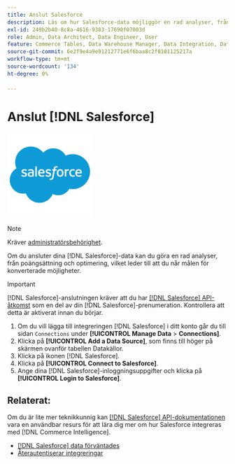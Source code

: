 ```yaml
---
title: Anslut Salesforce
description: Läs om hur Salesforce-data möjliggör en rad analyser, från poängsättning och optimering av leads till att nå era mål för konverterade möjligheter.
exl-id: 249b2b40-8c8a-4616-9383-17690f07003d
role: Admin, Data Architect, Data Engineer, User
feature: Commerce Tables, Data Warehouse Manager, Data Integration, Data Import/Export
source-git-commit: 6e2f9e4a9e91212771e6f6baa8c2f8101125217a
workflow-type: tm+mt
source-wordcount: '134'
ht-degree: 0%

---
```


# Anslut [!DNL Salesforce]

![](../../../assets/Salesforce_Logo.png)

>[!NOTE]
>
>Kräver [administratörsbehörighet](../../../administrator/user-management/user-management.md).

Om du ansluter dina [!DNL Salesforce]-data kan du göra en rad analyser, från poängsättning och optimering, vilket leder till att du når målen för konverterade möjligheter.

>[!IMPORTANT]
>
>[!DNL Salesforce]-anslutningen kräver att du har [[!DNL Salesforce] API-åtkomst](../integrations/salesforce.md) som en del av din [!DNL Salesforce]-prenumeration. Kontrollera att detta är aktiverat innan du börjar.

1. Om du vill lägga till integreringen [!DNL Salesforce] i ditt konto går du till sidan `Connections` under **[!UICONTROL Manage Data** > **Connections]**.
1. Klicka på **[!UICONTROL Add a Data Source]**, som finns till höger på skärmen ovanför tabellen Datakällor.
1. Klicka på ikonen [!DNL Salesforce].
1. Klicka på **[!UICONTROL Connect to Salesforce]**.
1. Ange dina [!DNL Salesforce]-inloggningsuppgifter och klicka på **[!UICONTROL Login to Salesforce]**.

## Relaterat:

Om du är lite mer teknikkunnig kan [[!DNL Salesforce] API-dokumentationen](https://developer.salesforce.com/docs/atlas.en-us.api_rest.meta/api_rest/intro_what_is_rest_api.htm) vara en användbar resurs för att lära dig mer om hur Salesforce integreras med [!DNL Commerce Intelligence].

* [ [!DNL Salesforce] data förväntades](../integrations/salesforce-data.md)
* [Återautentiserar integreringar](https://experienceleague.adobe.com/docs/commerce-knowledge-base/kb/how-to/mbi-reauthenticating-integrations.html)
